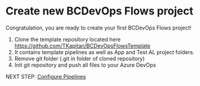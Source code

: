 # Create new BCDevOps Flows project

Congratulation, you are ready to create your first BCDevOps Flows project!

1. Clone the template repository located here https://github.com/TKapitan/BCDevOpsFlowsTemplate
1. It contains template pipelines as well as App and Test AL project folders.
1. Remove git folder (.git in folder of cloned repository)
1. Init git repository and push all files to your Azure DevOps

NEXT STEP: [Configure Pipelines](./ConfigurePipelines.md)
